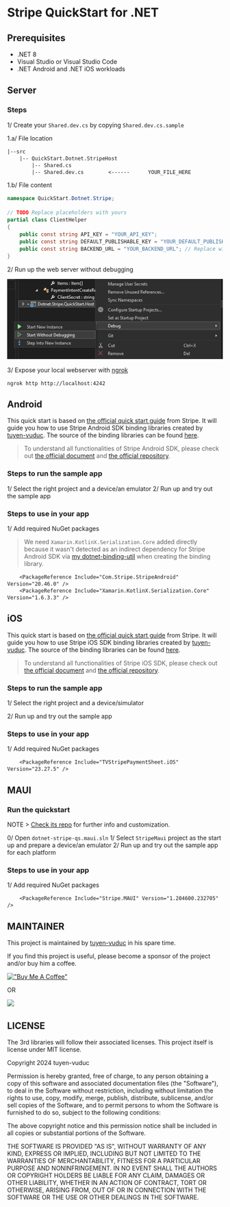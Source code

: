 # Stripe QuickStart for .NET

## Prerequisites

- .NET 8
- Visual Studio or Visual Studio Code
- .NET Android and .NET iOS workloads

## Server

### Steps

1/ Create your `Shared.dev.cs` by copying `Shared.dev.cs.sample`

1.a/ File location

```
|--src
    |-- QuickStart.Dotnet.StripeHost
        |-- Shared.cs
        |-- Shared.dev.cs        <------      YOUR_FILE_HERE
```

1.b/ File content

```cs
namespace QuickStart.Dotnet.Stripe;

// TODO Replace placeholders with yours
partial class ClientHelper
{
    public const string API_KEY = "YOUR_API_KEY";
    public const string DEFAULT_PUBLISHABLE_KEY = "YOUR_DEFAULT_PUBLISHABLE_KEY";
    public const string BACKEND_URL = "YOUR_BACKEND_URL"; // Replace with the generated link at step #3
}
```

2/ Run up the web server without debugging

![Run up the web server without debugging](./assets/start-webserver-without-debugging.png)

3/ Expose your local webserver with [ngrok](https://ngrok.com)

```
ngrok http http://localhost:4242
```

## Android

 This quick start is based on [the official quick start guide](https://docs.stripe.com/payments/quickstart?client=java) from Stripe. It will guide you how to use Stripe Android SDK binding libraries created by [tuyen-vuduc](https://github.com/tuyen-vuduc). The source of the binding libraries can be found [here](https://github.com/tuyen-vuduc/dotnet-binding-utils).

> To understand all functionalities of Stripe Android SDK, please check out [the official document](https://docs.stripe.com/libraries/android) and [the official repository](https://github.com/stripe/stripe-android).

### Steps to run the sample app

1/ Select the right project and a device/an emulator
2/ Run up and try out the sample app

### Steps to use in your app

1/ Add required NuGet packages

> We need `Xamarin.KotlinX.Serialization.Core` added directly because it wasn't detected as an indirect dependency for Stripe Android SDK via [my dotnet-binding-util](https://github.com/tuyen-vuduc/dotnet-binding-utils) when creating the binding library.

```
    <PackageReference Include="Com.Stripe.StripeAndroid" Version="20.46.0" />
    <PackageReference Include="Xamarin.KotlinX.Serialization.Core" Version="1.6.3.3" />
```

## iOS

This quick start is based on [the official quick start guide](https://docs.stripe.com/payments/quickstart?client=ios) from Stripe. It will guide you how to use Stripe iOS SDK binding libraries created by [tuyen-vuduc](https://github.com/tuyen-vuduc). The source of the binding libraries can be found [here](https://github.com/tuyen-vuduc/dotnet-binding-utils).

> To understand all functionalities of Stripe iOS SDK, please check out [the official document](https://docs.stripe.com/libraries/ios) and [the official repository](https://github.com/stripe/stripe-ios).

### Steps to run the sample app

1/ Select the right project and a device/simulator

2/ Run up and try out the sample app

### Steps to use in your app

1/ Add required NuGet packages

```
    <PackageReference Include="TVStripePaymentSheet.iOS" Version="23.27.5" />
```

## MAUI

### Run the quickstart

NOTE > [Check its repo](https://github.com/tuyen-vuduc/dotnet-maui-stripe) for further info and customization.

0/ Open `dotnet-stripe-qs.maui.sln`
1/ Select `StripeMaui` project as the start up and prepare a device/an emulator
2/ Run up and try out the sample app for each platform

### Steps to use in your app

1/ Add required NuGet packages

```
    <PackageReference Include="Stripe.MAUI" Version="1.204600.232705" />
```

## MAINTAINER

This project is maintained by [tuyen-vuduc](https://github.com/tuyen-vuduc) in his spare time.<br>

If you find this project is useful, please become a sponsor of the project and/or buy him a coffee.

[!["Buy Me A Coffee"](https://www.buymeacoffee.com/assets/img/custom_images/orange_img.png)](https://www.buymeacoffee.com/tuyen.vuduc)

OR

[![](https://img.shields.io/static/v1?label=Sponsor&message=%E2%9D%A4&logo=GitHub&color=%23fe8e86)](https://github.com/sponsors/tuyen-vuduc)

## LICENSE

The 3rd libraries will follow their associated licenses. This project itself is license under MIT license.

Copyright 2024 tuyen-vuduc

Permission is hereby granted, free of charge, to any person obtaining a copy of this software and associated documentation files (the "Software"), to deal in the Software without restriction, including without limitation the rights to use, copy, modify, merge, publish, distribute, sublicense, and/or sell copies of the Software, and to permit persons to whom the Software is furnished to do so, subject to the following conditions:

The above copyright notice and this permission notice shall be included in all copies or substantial portions of the Software.

THE SOFTWARE IS PROVIDED "AS IS", WITHOUT WARRANTY OF ANY KIND, EXPRESS OR IMPLIED, INCLUDING BUT NOT LIMITED TO THE WARRANTIES OF MERCHANTABILITY, FITNESS FOR A PARTICULAR PURPOSE AND NONINFRINGEMENT. IN NO EVENT SHALL THE AUTHORS OR COPYRIGHT HOLDERS BE LIABLE FOR ANY CLAIM, DAMAGES OR OTHER LIABILITY, WHETHER IN AN ACTION OF CONTRACT, TORT OR OTHERWISE, ARISING FROM, OUT OF OR IN CONNECTION WITH THE SOFTWARE OR THE USE OR OTHER DEALINGS IN THE SOFTWARE.